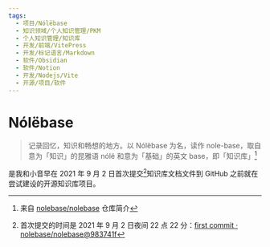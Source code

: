 ```yaml
---
tags:
  - 项目/Nólëbase
  - 知识领域/个人知识管理/PKM
  - 个人知识管理/知识库
  - 开发/前端/VitePress
  - 开发/标记语言/Markdown
  - 软件/Obsidian
  - 软件/Notion
  - 开发/Nodejs/Vite
  - 开源/项目/软件
---
```

# Nólëbase

> 记录回忆，知识和畅想的地方。以 Nólëbase 为名，读作 nole-base，取自意为「知识」的昆雅语 nólë 和意为「基础」的英文 base，即「知识库」[^1]

是我和小音早在 2021 年 9 月 2 日首次提交[^2]知识库文档文件到 GitHub 之前就在尝试建设的开源知识库项目。

[^1]:  来自 [nolebase/nolebase](https://github.com/nolebase/nolebase) 仓库简介
[^2]: 首次提交的时间是 2021 年 9 月 2 日夜间 22 点 22 分：[first commit · nolebase/nolebase@983741f](https://github.com/nolebase/nolebase/commit/983741fd5a6e9e5507bc4ca81a97ffc16dd6be7f)